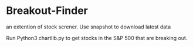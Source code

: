 # Breakout-Finder

an extention of stock screner. Use snapshot to download latest data

Run Python3 chartlib.py to get stocks in the S&P 500 that are breaking out. 

